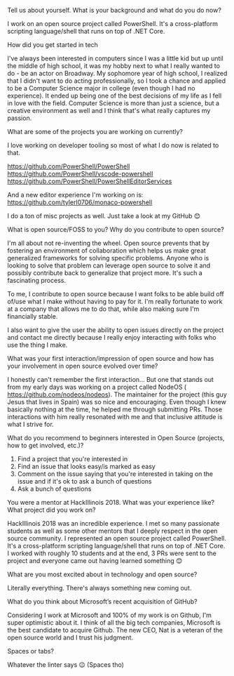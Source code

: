 Tell us about yourself. What is your background and what do you do now? 

I work on an open source project called PowerShell.  It's a cross-platform scripting language/shell that runs on top of .NET Core. 

How did you get started in tech 

I've always been interested in computers since I was a little kid but up until the middle of high school, it was my hobby next to what I really wanted to do - be an actor on Broadway. My sophomore year of high school, I realized that I didn't want to do acting professionally, so I took a chance and applied to be a Computer Science major in college (even though I had no experience). It ended up being one of the best decisions of my life as I fell in love with the field. Computer Science is more than just a science, but a creative environment as well and I think that's what really captures my passion. 

What are some of the projects you are working on currently? 

I love working on developer tooling so most of what I do now is related to that. 

https://github.com/PowerShell/PowerShell 
https://github.com/PowerShell/vscode-powershell 
https://github.com/PowerShell/PowerShellEditorServices 

And a new editor experience I'm working on is: 
https://github.com/tylerl0706/monaco-powershell 

I do a ton of misc projects as well. Just take a look at my GitHub 😊 

What is open source/FOSS to you? Why do you contribute to open source? 

I'm all about not re-inventing the wheel. Open source prevents that by fostering an environment of collaboration which helps us make great generalized frameworks for solving specific problems. Anyone who is looking to solve that problem can leverage open source to solve it and possibly contribute back to generalize that project more. It's such a fascinating process. 

To me, I contribute to open source because I want folks to be able build off of/use what I make without having to pay for it. I'm really fortunate to work at a company that allows me to do that, while also making sure I'm financially stable. 

I also want to give the user the ability to open issues directly on the project and contact me directly because I really enjoy interacting with folks who use the thing I make. 

What was your first interaction/impression of open source and how has your involvement in open source evolved over time? 

I honestly can't remember the first interaction... But one that stands out from my early days was working on a project called NodeOS ( https://github.com/nodeos/nodeos). The maintainer for the project (this guy Jesus that lives in Spain) was so nice and encouraging. Even though I knew basically nothing at the time, he helped me through submitting PRs. Those interactions with him really resonated with me and that inclusive attitude is what I strive for. 

What do you recommend to beginners interested in Open Source (projects, how to get involved, etc.)? 

1. Find a project that you're interested in 
2. Find an issue that looks easy/is marked as easy 
3. Comment on the issue saying that you're interested in taking on the issue and if it's ok to ask a bunch of questions 
4. Ask a bunch of questions 

You were a mentor at HackIllinois 2018. What was your experience like? What project did you work on? 

HackIllinois 2018 was an incredible experience. I met so many passionate students as well as some other mentors that I deeply respect in the open source community. I represented an open source project called PowerShell. It's a cross-platform scripting language/shell that runs on top of .NET Core. I worked with roughly 10 students and at the end, 3 PRs were sent to the project and everyone came out having learned something 😊 

What are you most excited about in technology and open source? 

Literally everything. There's always something new coming out. 

What do you think about Microsoft’s recent acquisition of GitHub? 

Considering I work at Microsoft and 100% of my work is on Github, I'm super optimistic about it. I think of all the big tech companies, Microsoft is the best candidate to acquire Github. The new CEO, Nat is a veteran of the open source world and I trust his judgment. 

Spaces or tabs? 

Whatever the linter says 😉 (Spaces tho) 
